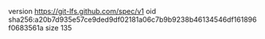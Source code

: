 version https://git-lfs.github.com/spec/v1
oid sha256:a20b7d935e57ce9ded9df02181a06c7b9b9238b46134546df161896f0683561a
size 135
